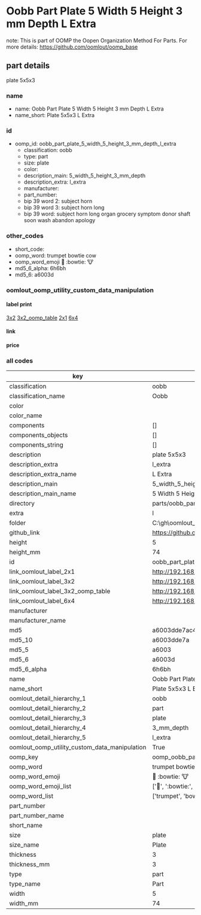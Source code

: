 # Oobb Part Plate 5 Width 5 Height 3 mm Depth L Extra  

note: This is part of OOMP the Oopen Organization Method For Parts. For more details: https://github.com/oomlout/oomp_base

##  part details
  



plate 5x5x3



### name
* name: Oobb Part Plate 5 Width 5 Height 3 mm Depth L Extra
* name_short: Plate 5x5x3 L Extra
### id
* oomp_id: oobb_part_plate_5_width_5_height_3_mm_depth_l_extra
  * classification: oobb
  * type: part
  * size: plate
  * color: 
  * description_main: 5_width_5_height_3_mm_depth
  * description_extra: l_extra
  * manufacturer: 
  * part_number: 
  * bip 39 word 2: subject horn
  * bip 39 word 3: subject horn long
  * bip 39 word: subject horn long organ grocery symptom donor shaft soon wash abandon apology

### other_codes
* short_code: 
* oomp_word: trumpet bowtie cow
* oomp_word_emoji :trumpet: :bowtie: :cow:
* md5_6_alpha: 6h6bh
* md5_6: a6003d






### oomlout_oomp_utility_custom_data_manipulation
#### label print
[3x2](http://192.168.1.245:1112/?label=oomp%206h6bh)
[3x2_oomp_table](http://192.168.1.108:1112/?label=oomp%206h6bh)
[2x1](http://192.168.1.242:1112/?label=oomp%206h6bh)
[6x4](http://192.168.1.55:1112/?label=oomp%206h6bh)    

#### link

                              

#### price







### all codes 
| key | value |  
| --- | --- |  
| classification | oobb |  
| classification_name | Oobb |  
| color |  |  
| color_name |  |  
| components | [] |  
| components_objects | [] |  
| components_string | [] |  
| description | plate 5x5x3 |  
| description_extra | l_extra |  
| description_extra_name | L Extra |  
| description_main | 5_width_5_height_3_mm_depth |  
| description_main_name | 5 Width 5 Height 3 mm Depth |  
| directory | parts/oobb_part_plate_5_width_5_height_3_mm_depth_l_extra |  
| extra | l |  
| folder | C:\gh\oomlout_oobb_version_4_generated_parts\things\oobb_part_plate_5_width_5_height_3_mm_depth_l_extra |  
| github_link | https://github.com/oomlout/oomlout_oomp_part_src/tree/main/parts/oobb_part_plate_5_width_5_height_3_mm_depth_l_extra |  
| height | 5 |  
| height_mm | 74 |  
| id | oobb_part_plate_5_width_5_height_3_mm_depth_l_extra |  
| link_oomlout_label_2x1 | http://192.168.1.242:1112/?label=oomp%206h6bh |  
| link_oomlout_label_3x2 | http://192.168.1.245:1112/?label=oomp%206h6bh |  
| link_oomlout_label_3x2_oomp_table | http://192.168.1.108:1112/?label=oomp%206h6bh |  
| link_oomlout_label_6x4 | http://192.168.1.55:1112/?label=oomp%206h6bh |  
| manufacturer |  |  
| manufacturer_name |  |  
| md5 | a6003dde7ac4e82b723369c7079b66bf |  
| md5_10 | a6003dde7a |  
| md5_5 | a6003 |  
| md5_6 | a6003d |  
| md5_6_alpha | 6h6bh |  
| name | Oobb Part Plate 5 Width 5 Height 3 mm Depth L Extra |  
| name_short | Plate 5x5x3 L Extra |  
| oomlout_detail_hierarchy_1 | oobb |  
| oomlout_detail_hierarchy_2 | part |  
| oomlout_detail_hierarchy_3 | plate |  
| oomlout_detail_hierarchy_4 | 3_mm_depth |  
| oomlout_detail_hierarchy_5 | l_extra |  
| oomlout_oomp_utility_custom_data_manipulation | True |  
| oomp_key | oomp_oobb_part_plate_5_width_5_height_3_mm_depth_l_extra |  
| oomp_word | trumpet bowtie cow |  
| oomp_word_emoji | :trumpet: :bowtie: :cow: |  
| oomp_word_emoji_list | [':trumpet:', ':bowtie:', ':cow:'] |  
| oomp_word_list | ['trumpet', 'bowtie', 'cow'] |  
| part_number |  |  
| part_number_name |  |  
| short_name |  |  
| size | plate |  
| size_name | Plate |  
| thickness | 3 |  
| thickness_mm | 3 |  
| type | part |  
| type_name | Part |  
| width | 5 |  
| width_mm | 74 |  

